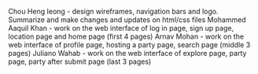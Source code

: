 Chou Heng Ieong - design wireframes, navigation bars and logo. Summarize and make changes and updates on html/css files
Mohammed Aaquil Khan - work on the web interface of log in page, sign up page, location page and home page (first 4 pages)
Arnav Mohan - work on the web interface of profile page, hosting a party page, search page (middle 3 pages)
Juliano Wahab - work on the web interface of explore page, party page, party after submit page (last 3 pages)